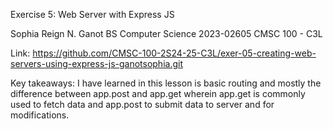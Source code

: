 Exercise 5: Web Server with Express JS

Sophia Reign N. Ganot BS Computer Science 2023-02605 CMSC 100 - C3L

Link: https://github.com/CMSC-100-2S24-25-C3L/exer-05-creating-web-servers-using-express-js-ganotsophia.git

Key takeaways: I have learned in this lesson is basic routing and mostly the difference between app.post and app.get wherein app.get is commonly used to fetch data and app.post to submit data to server and for modifications.